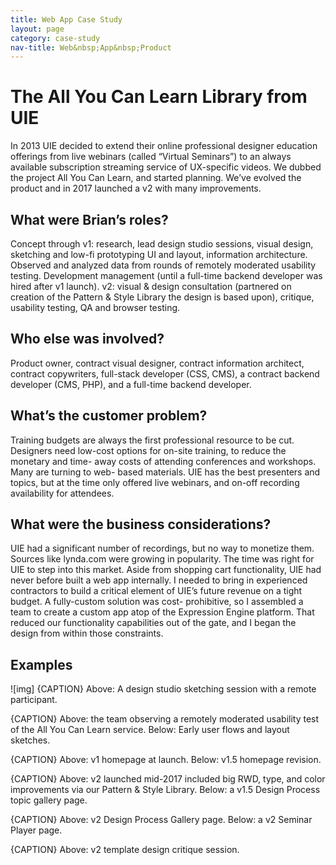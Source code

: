 ```yaml
---
title: Web App Case Study
layout: page
category: case-study
nav-title: Web&nbsp;App&nbsp;Product
---
```

# The All You Can Learn Library from UIE

In 2013 UIE decided to extend their online professional designer education offerings from live webinars (called “Virtual Seminars”) to an always available subscription streaming service of UX-specific videos. We dubbed the project All You Can Learn, and started planning. We’ve evolved the product and in 2017 launched a v2 with many improvements.

## What were Brian’s roles?

Concept through v1: research, lead design studio sessions, visual design, sketching and low-fi prototyping UI and layout, information architecture. Observed and analyzed data from rounds of remotely moderated usability testing. Development management (until a full-time backend developer was hired after v1 launch). v2: visual & design consultation (partnered on creation of the Pattern & Style Library the design is based upon), critique, usability testing, QA and browser testing.

## Who else was involved?

Product owner, contract visual designer, contract information architect, contract copywriters, full-stack developer (CSS, CMS), a contract backend developer (CMS, PHP), and a full-time backend developer.

## What’s the customer problem?

Training budgets are always the first professional resource to be cut. Designers need low-cost options for on-site training, to reduce the monetary and time- away costs of attending conferences and workshops. Many are turning to web- based materials. UIE has the best presenters and topics, but at the time only offered live webinars, and on-off recording availability for attendees.

## What were the business considerations?

UIE had a significant number of recordings, but no way to monetize them. Sources like lynda.com were growing in popularity. The time was right for UIE to step into this market.
Aside from shopping cart functionality, UIE had never before built a web app internally. I needed to bring in experienced contractors to build a critical element of UIE’s future revenue on a tight budget. A fully-custom solution was cost- prohibitive, so I assembled a team to create a custom app atop of the Expression Engine platform. That reduced our functionality capabilities out of the gate, and I began the design from within those constraints.

## Examples
![img]
{CAPTION} Above: A design studio sketching session with a remote participant.

{CAPTION} Above: the team observing a remotely moderated usability test of the All You Can Learn service. Below: Early user flows and layout sketches.

{CAPTION} Above: v1 homepage at launch. Below: v1.5 homepage revision.

{CAPTION} Above: v2 launched mid-2017 included big RWD, type, and color improvements via our Pattern & Style Library. Below: a v1.5 Design Process topic gallery page.

{CAPTION} Above: v2 Design Process Gallery page. Below: a v2 Seminar Player page.

{CAPTION} Above: v2 template design critique session.
